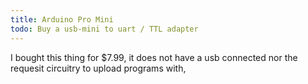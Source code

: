 ```yaml
---
title: Arduino Pro Mini
todo: Buy a usb-mini to uart / TTL adapter
---
```


I bought this thing for $7.99, it does not have a usb connected nor the 
requesit circuitry to upload programs with,
